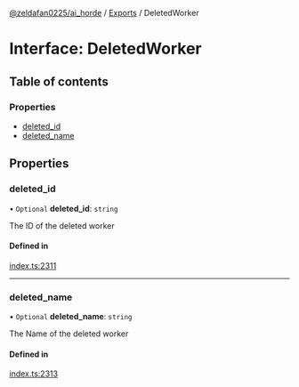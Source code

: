 [@zeldafan0225/ai_horde](../README.md) / [Exports](../modules.md) / DeletedWorker

# Interface: DeletedWorker

## Table of contents

### Properties

- [deleted\_id](DeletedWorker.md#deleted_id)
- [deleted\_name](DeletedWorker.md#deleted_name)

## Properties

### deleted\_id

• `Optional` **deleted\_id**: `string`

The ID of the deleted worker

#### Defined in

[index.ts:2311](https://github.com/ZeldaFan0225/ai_horde/blob/4b01aad/index.ts#L2311)

___

### deleted\_name

• `Optional` **deleted\_name**: `string`

The Name of the deleted worker

#### Defined in

[index.ts:2313](https://github.com/ZeldaFan0225/ai_horde/blob/4b01aad/index.ts#L2313)
